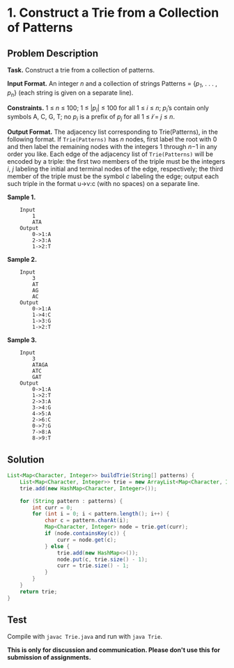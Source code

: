 # 1. Construct a Trie from a Collection of Patterns

## Problem Description

**Task.** Construct a trie from a collection of patterns.

**Input Format.** An integer _n_ and a collection of strings Patterns = {_p_<sub>_1_</sub>, . . . , _p_<sub>_n_</sub>} (each string is given on a separate line).

**Constraints.** 1 ≤ _n_ ≤ 100; 1 ≤ |_p_<sub>_i_</sub>| ≤ 100 for all 1 ≤ _i_ ≤ _n_; _p_<sub>_i_</sub>’s contain only symbols A, C, G, T; no _p_<sub>_i_</sub> is a prefix of _p_<sub>_j_</sub> for all 1 ≤ _i_ ̸= _j_ ≤ _n_.

**Output Format.** The adjacency list corresponding to Trie(Patterns), in the following format. If `Trie(Patterns)` has _n_ nodes, first label the root with 0 and then label the remaining nodes with the integers 1 through _n_−1 in any order you like. Each edge of the adjacency list of `Trie(Patterns)` will be encoded by a triple: the first two members of the triple must be the integers _i_, _j_ labeling the initial and terminal nodes of the edge, respectively; the third member of the triple must be the symbol _c_ labeling the edge; output each such triple in the format u->v:c (with no spaces) on a separate line.

**Sample 1.**

```
    Input
        1
        ATA
    Output
        0->1:A
        2->3:A
        1->2:T
```

**Sample 2.**

```
    Input
        3
        AT
        AG
        AC
    Output
        0->1:A
        1->4:C
        1->3:G
        1->2:T
```

**Sample 3.**

```
    Input
        3
        ATAGA
        ATC
        GAT
    Output
        0->1:A
        1->2:T
        2->3:A
        3->4:G
        4->5:A
        2->6:C
        0->7:G
        7->8:A
        8->9:T
```

## Solution

```java
List<Map<Character, Integer>> buildTrie(String[] patterns) {
    List<Map<Character, Integer>> trie = new ArrayList<Map<Character, Integer>>();
    trie.add(new HashMap<Character, Integer>());

    for (String pattern : patterns) {
        int curr = 0;
        for (int i = 0; i < pattern.length(); i++) {
            char c = pattern.charAt(i);
            Map<Character, Integer> node = trie.get(curr);
            if (node.containsKey(c)) {
                curr = node.get(c);
            } else {
                trie.add(new HashMap<>());
                node.put(c, trie.size() - 1);
                curr = trie.size() - 1;
            }
        }
    }        
    return trie;
}
```

## Test

Compile with `javac Trie.java` and run with `java Trie`.


**This is only for discussion and communication. Please don't use this for submission of assignments.**